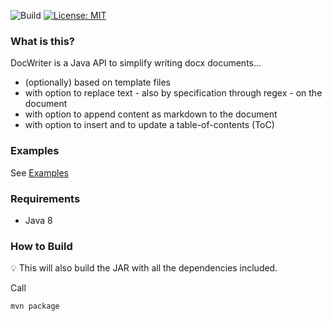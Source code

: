 ![Build](https://github.com/ingomohr/docwriter/actions/workflows/mvn-build-main.yml/badge.svg?branch=master)
[![License: MIT](https://img.shields.io/badge/License-MIT-yellow.svg)](https://opensource.org/licenses/MIT)
### What is this?
DocWriter is a Java API to simplify writing docx documents...

- (optionally) based on template files
- with option to replace text - also by specification through regex - on the document
- with option to append content as markdown to the document
- with option to insert and to update a table-of-contents (ToC)

### Examples
See [Examples](https://github.com/ingomohr/docwriter/wiki/Examples)

### Requirements
- Java 8


### How to Build
:bulb: This will also build the JAR with all the dependencies included.

Call
```
mvn package
```




